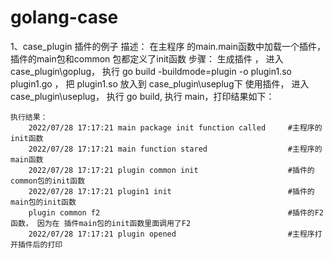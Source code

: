 <!--
 * @Author: error: git config user.name && git config user.email & please set dead value or install git
 * @Date: 2022-07-28 17:01:00
 * @LastEditors: error: git config user.name && git config user.email & please set dead value or install git
 * @LastEditTime: 2022-07-28 17:22:52
 * @FilePath: \goprojecte:\d\README.md
 * @Description: 这是默认设置,请设置`customMade`, 打开koroFileHeader查看配置 进行设置: https://github.com/OBKoro1/koro1FileHeader/wiki/%E9%85%8D%E7%BD%AE
-->
# golang-case

1、case_plugin 插件的例子
    描述：
        在主程序 的main.main函数中加载一个插件， 插件的main包和common 包都定义了init函数
    步骤：
        生成插件 ， 进入 case_plugin\goplug， 执行 go build -buildmode=plugin -o plugin1.so plugin1.go ， 把 plugin1.so 放入到 case_plugin\useplug下
        使用插件， 进入case_plugin\useplug， 执行 go build, 执行 main，打印结果如下：

    执行结果：
        2022/07/28 17:17:21 main package init function called     #主程序的init函数
        2022/07/28 17:17:21 main function stared                  #主程序的main函数
        2022/07/28 17:17:21 plugin common init                    #插件的common包的init函数
        2022/07/28 17:17:21 plugin1 init                          #插件的main包的init函数
        plugin common f2                                          #插件的F2函数， 因为在 插件main包的init函数里面调用了F2
        2022/07/28 17:17:21 plugin opened                         #主程序打开插件后的打印

